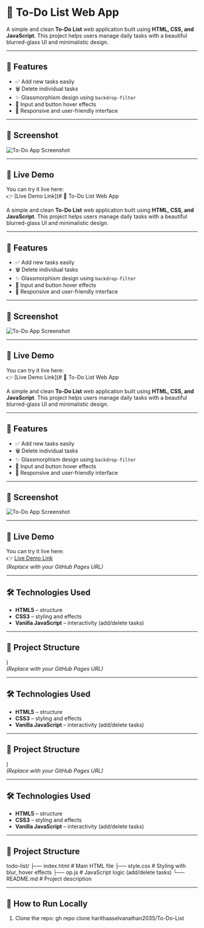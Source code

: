 # 📝 To-Do List Web App

A simple and clean **To-Do List** web application built using **HTML, CSS, and JavaScript**. This project helps users manage daily tasks with a beautiful blurred-glass UI and minimalistic design.

---

## 🌟 Features

- ✅ Add new tasks easily
- 🗑️ Delete individual tasks
- ✨ Glassmorphism design using `backdrop-filter`
- 🎨 Input and button hover effects
- 📱 Responsive and user-friendly interface

---

## 📸 Screenshot

![To-Do App Screenshot](screenshot.png) <!-- Replace with your actual screenshot file -->

---

## 🚀 Live Demo

You can try it live here:  
👉 [Live Demo Link](# 📝 To-Do List Web App

A simple and clean **To-Do List** web application built using **HTML, CSS, and JavaScript**. This project helps users manage daily tasks with a beautiful blurred-glass UI and minimalistic design.

---

## 🌟 Features

- ✅ Add new tasks easily
- 🗑️ Delete individual tasks
- ✨ Glassmorphism design using `backdrop-filter`
- 🎨 Input and button hover effects
- 📱 Responsive and user-friendly interface

---

## 📸 Screenshot

![To-Do App Screenshot](screenshot.png) <!-- Replace with your actual screenshot file -->

---

## 🚀 Live Demo

You can try it live here:  
👉 [Live Demo Link](# 📝 To-Do List Web App

A simple and clean **To-Do List** web application built using **HTML, CSS, and JavaScript**. This project helps users manage daily tasks with a beautiful blurred-glass UI and minimalistic design.

---

## 🌟 Features

- ✅ Add new tasks easily
- 🗑️ Delete individual tasks
- ✨ Glassmorphism design using `backdrop-filter`
- 🎨 Input and button hover effects
- 📱 Responsive and user-friendly interface

---

## 📸 Screenshot

![To-Do App Screenshot](screenshot.png) <!-- Replace with your actual screenshot file -->

---

## 🚀 Live Demo

You can try it live here:  
👉 [Live Demo Link](https://harithaaselvanathan2035.github.io/To-Do-List/)  
*(Replace with your GitHub Pages URL)*

---

## 🛠️ Technologies Used

- **HTML5** – structure
- **CSS3** – styling and effects
- **Vanilla JavaScript** – interactivity (add/delete tasks)

---

## 📂 Project Structure

)  
*(Replace with your GitHub Pages URL)*

---

## 🛠️ Technologies Used

- **HTML5** – structure
- **CSS3** – styling and effects
- **Vanilla JavaScript** – interactivity (add/delete tasks)

---

## 📂 Project Structure

)  
*(Replace with your GitHub Pages URL)*

---

## 🛠️ Technologies Used

- **HTML5** – structure
- **CSS3** – styling and effects
- **Vanilla JavaScript** – interactivity (add/delete tasks)

---

## 📂 Project Structure
todo-list/
├── index.html # Main HTML file
├── style.css # Styling with blur, hover effects
├── op.js # JavaScript logic (add/delete tasks)
└── README.md # Project description

---

## 🧪 How to Run Locally

1. Clone the repo:
   gh repo clone harithaaselvanathan2035/To-Do-List

